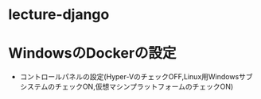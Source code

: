 # lecture-django
# WindowsのDockerの設定
* コントロールパネルの設定(Hyper-VのチェックOFF,Linux用WindowsサブシステムのチェックON,仮想マシンプラットフォームのチェックON)